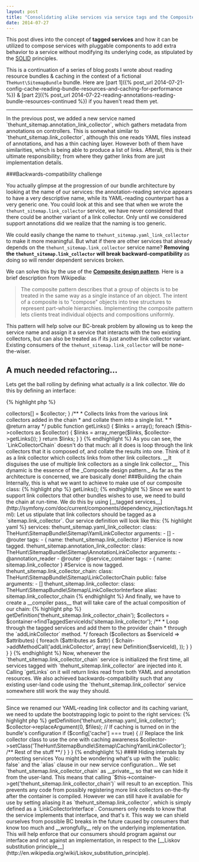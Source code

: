 ```yaml
---
layout: post
title: "Consolidating alike services via service tags and the Composite design pattern: \"Reading bundle resources...\" part 3"
date: 2014-07-27
---
```


This post dives into the concept of __tagged services__ and how it can be utilized to compose services with pluggable components to
add extra behavior to a service without modifying its underlying code, as stipulated by the [SOLID](http://en.wikipedia.org/wiki/SOLID_(object-oriented_design))
 principles.

This is a continuation of a series of blog posts
I wrote about reading resource bundles & caching in the context of a fictional `TheHunt\SitemapBundle` bundle.
Here are [part 1]({% post_url 2014-07-21-config-cache-reading-bundle-resources-and-caching-for-performance %})
 & [part 2]({% post_url 2014-07-22-reading-annotations-reading-bundle-resources-continued %}) if you haven't read them yet.

<hr/>
In the previous post, we added a new service named `thehunt_sitemap.annotation_link_collector`, which gathers metadata from annotations on
controllers. This is somewhat similar to `thehunt_sitemap.link_collector`, although this one reads YAML files instead of annotations, and has a
thin caching layer. However both of them have similarities, which is being able to produce a list of links. Afterall, this is their ultimate responsibility; from
where they gather links from are just implementation details.

<!--stop-->
###Backwards-compatibility challenge

You actually glimpse at the progression of our bundle architecture by looking at the name of our services: the annotation-reading
service appears to have a very descriptive name, while its YAML-reading counterpart has a very generic one. You could look
at this and see that when we wrote the `thehunt_sitemap.link_collector` service, we have never considered that there could be another variant of a link collector.
Only until we considered support annotations did we realize that the naming is too generic.

We could easily change the name to
`thehunt_sitemap.yaml_link_collector` to make it more meaningful. But what if there are other services that already depends on the `thehunt_sitemap.link_collector`
service name? __Removing the `thehunt_sitemap.link_collector` will break backward-compatibility__ as doing so will render dependent services broken.

We can solve this by the use of the [__Composite design pattern__](http://sourcemaking.com/design_patterns/composite). Here is a brief
description from Wikipedia:

<blockquote>The composite pattern describes that a group of objects is to be treated in the same way as a single instance of an object. The intent of a composite is to "compose" objects into tree structures to represent part-whole hierarchies. Implementing the composite pattern lets clients treat individual objects and compositions uniformly.</blockquote>

This pattern will help solve our BC-break problem by allowing us to keep the service name and assign it a service that interacts
with the two existing collectors, but can also be treated as if its just another link collector variant. Existing consumers
of the `thehunt_sitemap.link_collector` will be none-the-wiser.

## A much needed refactoring...
Lets get the ball rolling by defining what actually _is_ a link collector. We do this by defining an interface:

{% highlight php %}
<?php

namespace TheHunt\SitemapBundle\Sitemap;

interface LinkCollectorInterface
{
    /**
     * Returns a list of links with a title,
     * the updated timestamp, and the section where the link should appear.
     *
     * Each element should have these properties:
     *    - href: The absolute URL
     *    - title: The page title
     *    - updated: A DateTime object of the updated date of the link.
     *    - sections: An array of section names where the link should be displayed.
     *
     * @return array
     */
    public function getLinks();
}

{% endhighlight %}

The doc-block should be pretty explanatory of what is expected from each concrete link collectors.

Now let's rename `LinkCollector` and `CachingLinkCollector` to `YamlLinkCollector` and `CachingYamlCollector` respectively,
and update it and the other collectors to implement our new interface:

{% highlight php %}
<?php

namespace TheHunt\SitemapBundle\Sitemap;

class YamlLinkCollector implements LinkCollectorInterface
{
    ...
}

class CachingYamlLinkCollector extends YamlLinkCollector implements LinkCollectorInterface
{
    ...
}

class AnnotationLinkCollector implements LinkCollectorInterface
{
    ...
}

{% endhighlight %}

As these classes already has a `getLinks` method, we don't have to change the rest of the code at all.

We can now create a new class which will be our composite class:

{% highlight php %}
<?php

class LinkCollectorChain implements LinkCollectorInterface
{
    protected $collectors = array();

    /**
     * Adds a link collector to the chain.
     *
     * @param LinkCollectorInterface $collector
     */
    public function addCollector(LinkCollectorInterface $collector)
    {
        $this->collectors[] = $collector;
    }

    /**
     * Collects links from the various link collectors added in the chain
     * and collate them into a single list.
     *
     * @return array
     */
    public function getLinks()
    {
        $links = array();

        foreach ($this->collectors as $collector) {
            $links = array_merge($links, $collector->getLinks());
        }

        return $links;
    }
}
{% endhighlight %}

As you can see, the `LinkCollectorChain` doesn't do that much: all it does is loop through the link collectors that it is composed
of, and collate the results into one. Think of it as a link collector which collects links from other link collectors. __It disguises
the use of multiple link collectors as a single link collector.__ This dynamic is the essence of the _Composite design pattern._

As far as the architecture is concerned, we are basically done!

###Building the chain

Internally, this is what we want to achieve to make use of our composite class:

{% highlight php %}
<?php

$collector = new LinkCollectorChain(array(
    new CachingYamlLinkCollector($yamlFiles, $router, $cacheDir, $debug),
    new AnnotationLinkCollector($reader, $reader, $container),
    /** possibly more link collectors **/
));

$links = $collector->getLinks();
{% endhighlight %}

Since we want to support link collectors that other bundles wishes to use, we need to build the chain at run-time. We do this by
using [__tagged services__](http://symfony.com/doc/current/components/dependency_injection/tags.html):

Let us stipulate that link collectors should be tagged as a `sitemap.link_collector`. Our service definition will look
like this:

{% highlight yaml %}

services:
    thehunt_sitemap.yaml_link_collector:
        class: TheHunt\SitemapBundle\Sitemap\YamlLinkCollector
        arguments:
            - []
            - @router
        tags:
            - { name: thehunt_sitemap.link_collector } #Service is now tagged.

    thehunt_sitemap.annotation_link_collector:
        class: TheHunt\SitemapBundle\Sitemap\AnnotationLinkCollector
        arguments:
            - @annotation_reader
            - @router
            - @service_container
        tags:
            - { name: sitemap.link_collector } #Service is now tagged.

    thehunt_sitemap.link_collector_chain:
        class: TheHunt\SitemapBundle\Sitemap\LinkCollectorChain
        public: false
        arguments:
            - []

    thehunt_sitemap.link_collector:
        class: TheHunt\SitemapBundle\Sitemap\LinkCollectorInterface
        alias: sitemap.link_collector_chain

{% endhighlight %}

And finally, we have to create a __compiler pass__ that will take care of the actual composition of our chain:

{% highlight php %}
<?php

namespace TheHunt\SitemapBundle\DependencyInjection\CompilerPass;

use Symfony\Component\DependencyInjection\Compiler\CompilerPassInterface;
use Symfony\Component\DependencyInjection\ContainerBuilder;
use Symfony\Component\DependencyInjection\Definition;

class LinkCollectorsPass implements CompilerPassInterface
{
    public function process(ContainerBuilder $container)
    {
        $chain = $container->getDefinition('thehunt_sitemap.link_collector_chain');

        $collectors = $container->findTaggedServiceIds('sitemap.link_collector');

        /**
         * Loop through the tagged services and add them to the provider chain
         * through the `addLinkCollector` method.
         */
        foreach ($collectors as $serviceId => $attributes) {
            foreach ($attributes as $attr) {
                $chain->addMethodCall('addLinkCollector', array(
                    new Definition($serviceId),
                ));
            }
        }
    }
}
{% endhighlight %}

Now, whenever the `thehunt_sitemap.link_collector_chain` service is initialized the first time, all services tagged with
`thehunt_sitemap.link_collector` are injected into it. Calling `getLinks` on it will return links read from both YAML and annotation
resources.

We also achieved backwards-compatibility such that any existing user-land code using the `thehunt_sitemap.link_collector` service somewhere
still work the way they should.

<hr>

Since we renamed our YAML-reading link collector and its caching variant, we need to update the bootstrapping logic to point
to the right services:

{% highlight php %}
<?php

namespace TheHunt\SitemapBundle\DependencyInjection;

use Symfony\Component\DependencyInjection\ContainerBuilder;
use Symfony\Component\HttpKernel\DependencyInjection\Extension;

class TheHuntSitemapExtension extends Extension
{
    public function load(array $configs, ContainerBuilder $container)
    {
        /** Gather files... **/

        $collector = $container->getDefinition('thehunt_sitemap.yaml_link_collector');
        $collector->replaceArgument(0, $files);

        // If caching is turned on in the bundle's configuration
        if ($config['cache'] === true) {

            // Replace the link collector class to use the one with caching awareness
            $collector->setClass('TheHunt\SitemapBundle\Sitemap\CachingYamlLinkCollector');

            /** Rest of the stuff **/

        }
    }
}

{% endhighlight %}

#### Hiding internals by protecting services

You might be wondering what's up with the `public: false` and the `alias` clause in our new service configuration...

We set `thehunt_sitemap.link_collector_chain` as __private__ so that we can hide it from the user-land. This means that
calling `$this->container->get('thehunt_sitemap.link_collector_chain')` will result to an exception. This prevents any
code from possibly registering more link collectors on-the-fly after the container is compiled.

However we can still have it available for use by setting aliasing
it as `thehunt_sitemap.link_collector`, which is simply defined as a `LinkCollectorInterface`. Consumers only needs to know
that the service implements that interface, and that's it. This way we can shield ourselves from possible BC breaks in the future caused by consumers that
know too much and __wrongfully__ rely on the underlying implementation. This will help enforce that our consumers should
program against our interface and not against an implementation, in respect to the [__Liskov substitution principle__](http://en.wikipedia.org/wiki/Liskov_substitution_principle).
